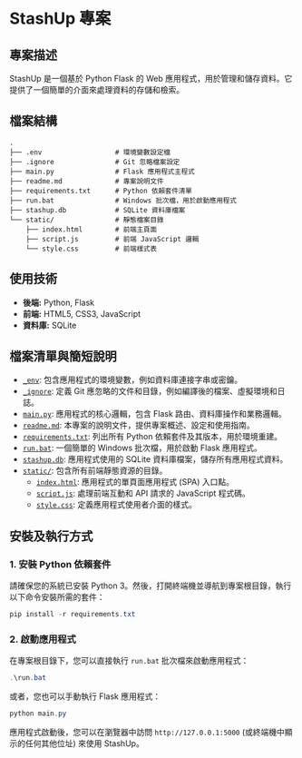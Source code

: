 # StashUp 專案

## 專案描述
StashUp 是一個基於 Python Flask 的 Web 應用程式，用於管理和儲存資料。它提供了一個簡單的介面來處理資料的存儲和檢索。

## 檔案結構
```
.
├── .env                  # 環境變數設定檔
├── .ignore               # Git 忽略檔案設定
├── main.py               # Flask 應用程式主程式
├── readme.md             # 專案說明文件
├── requirements.txt      # Python 依賴套件清單
├── run.bat               # Windows 批次檔，用於啟動應用程式
├── stashup.db            # SQLite 資料庫檔案
└── static/               # 靜態檔案目錄
    ├── index.html        # 前端主頁面
    ├── script.js         # 前端 JavaScript 邏輯
    └── style.css         # 前端樣式表
```

## 使用技術
- **後端:** Python, Flask
- **前端:** HTML5, CSS3, JavaScript
- **資料庫:** SQLite

## 檔案清單與簡短說明
- [`_env`](.env): 包含應用程式的環境變數，例如資料庫連接字串或密鑰。
- [`_ignore`](.ignore): 定義 Git 應忽略的文件和目錄，例如編譯後的檔案、虛擬環境和日誌。
- [`main.py`](main.py): 應用程式的核心邏輯，包含 Flask 路由、資料庫操作和業務邏輯。
- [`readme.md`](readme.md): 本專案的說明文件，提供專案概述、設定和使用指南。
- [`requirements.txt`](requirements.txt): 列出所有 Python 依賴套件及其版本，用於環境重建。
- [`run.bat`](run.bat): 一個簡單的 Windows 批次檔，用於啟動 Flask 應用程式。
- [`stashup.db`](stashup.db): 應用程式使用的 SQLite 資料庫檔案，儲存所有應用程式資料。
- [`static/`](static/): 包含所有前端靜態資源的目錄。
    - [`index.html`](static/index.html): 應用程式的單頁面應用程式 (SPA) 入口點。
    - [`script.js`](static/script.js): 處理前端互動和 API 請求的 JavaScript 程式碼。
    - [`style.css`](static/style.css): 定義應用程式使用者介面的樣式。

## 安裝及執行方式

### 1. 安裝 Python 依賴套件
請確保您的系統已安裝 Python 3。然後，打開終端機並導航到專案根目錄，執行以下命令安裝所需的套件：

```powershell
pip install -r requirements.txt
```

### 2. 啟動應用程式
在專案根目錄下，您可以直接執行 `run.bat` 批次檔來啟動應用程式：

```powershell
.\run.bat
```

或者，您也可以手動執行 Flask 應用程式：

```powershell
python main.py
```

應用程式啟動後，您可以在瀏覽器中訪問 `http://127.0.0.1:5000` (或終端機中顯示的任何其他位址) 來使用 StashUp。